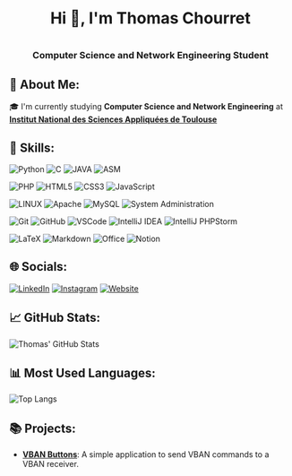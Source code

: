<h1 align="center">Hi 👋, I'm Thomas Chourret<h1><h3 align="center">Computer Science and Network Engineering Student</h3>

## 📖 About Me:
🎓 I'm currently studying **Computer Science and Network Engineering** at **[Institut National des Sciences Appliquées de Toulouse](https://www.insa-toulouse.fr/)**

## 🚀 Skills:
![Python](https://img.shields.io/badge/python-3670A0?style=for-the-badge&logo=python&logoColor=ffdd54) 
![C](https://img.shields.io/badge/c-%2300599C.svg?style=for-the-badge&logo=c&logoColor=white) 
![JAVA](https://img.shields.io/badge/Java-ED8B00?style=for-the-badge&logo=openjdk&logoColor=white)
![ASM](https://img.shields.io/badge/Assembly-000000?style=for-the-badge&logo=assemblyscript&logoColor=white)

![PHP](https://img.shields.io/badge/php-%23777BB4.svg?style=for-the-badge&logo=php&logoColor=white) 
![HTML5](https://img.shields.io/badge/html5-%23E34F26.svg?style=for-the-badge&logo=html5&logoColor=white)
![CSS3](https://img.shields.io/badge/css3-%231572B6.svg?style=for-the-badge&logo=css3&logoColor=white)
![JavaScript](https://img.shields.io/badge/javascript-%23323330.svg?style=for-the-badge&logo=javascript&logoColor=%23F7DF1E) 

![LINUX](https://img.shields.io/badge/Linux-FCC624?style=for-the-badge&logo=linux&logoColor=black)
![Apache](https://img.shields.io/badge/apache-%23D42029.svg?style=for-the-badge&logo=apache&logoColor=white)
![MySQL](https://img.shields.io/badge/mysql-%2300f.svg?style=for-the-badge&logo=mysql&logoColor=white)
![System Administration](https://img.shields.io/badge/System_Administration-0078D6?style=for-the-badge&logo=windows-terminal&logoColor=white)

![Git](https://img.shields.io/badge/git-%23F05033.svg?style=for-the-badge&logo=git&logoColor=white)
![GitHub](https://img.shields.io/badge/github-%23121011.svg?style=for-the-badge&logo=github&logoColor=white)
![VSCode](https://img.shields.io/badge/Visual_Studio_Code-0078d7?style=for-the-badge&logo=visual-studio-code&logoColor=white)
![IntelliJ IDEA](https://img.shields.io/badge/IntelliJ_IDEA-000000.svg?style=for-the-badge&logo=intellij-idea&logoColor=white)
![IntelliJ PHPStorm](https://img.shields.io/badge/PHPStorm-000000.svg?style=for-the-badge&logo=phpstorm&logoColor=white)

![LaTeX](https://img.shields.io/badge/latex-%23008080.svg?style=for-the-badge&logo=latex&logoColor=white)
![Markdown](https://img.shields.io/badge/markdown-%23000000.svg?style=for-the-badge&logo=markdown&logoColor=white)
![Office](https://img.shields.io/badge/Office-D83B01?style=for-the-badge&logo=microsoft-office&logoColor=white)
![Notion](https://img.shields.io/badge/Notion-000000?style=for-the-badge&logo=notion&logoColor=white)

## 🌐 Socials:
[![LinkedIn](https://img.shields.io/badge/LinkedIn-%230077B5.svg?logo=linkedin&logoColor=white)](https://linkedin.com/in/thomaschourret)
[![Instagram](https://img.shields.io/badge/Instagram-%23E4405F.svg?logo=instagram&logoColor=white)](https://instagram.com/thomaschourret)
[![Website](https://img.shields.io/badge/Website-%2312100E.svg?logo=google-chrome&logoColor=white)](https://thomaschourret.fr)

## 📈 GitHub Stats:
![Thomas' GitHub Stats](https://github-readme-stats.vercel.app/api?username=thomaschourret&show_icons=true&theme=dark)

## 📊 Most Used Languages:
![Top Langs](https://github-readme-stats.vercel.app/api/top-langs/?username=thomaschourret&layout=compact&theme=dark)

## 📚 Projects:
- [**VBAN Buttons**](https://github.com/ThomasChourret/vban_button): A simple application to send VBAN commands to a VBAN receiver.

